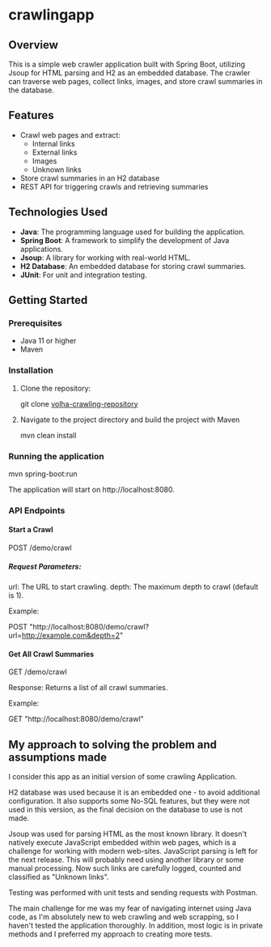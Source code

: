 # crawlingapp

## Overview

This is a simple web crawler application built with Spring Boot, utilizing Jsoup for HTML parsing and H2 as an embedded database. The crawler can traverse web pages, collect links, images, and store crawl summaries in the database.

## Features

- Crawl web pages and extract:
  - Internal links
  - External links
  - Images
  - Unknown links
- Store crawl summaries in an H2 database
- REST API for triggering crawls and retrieving summaries

## Technologies Used

- **Java**: The programming language used for building the application.
- **Spring Boot**: A framework to simplify the development of Java applications.
- **Jsoup**: A library for working with real-world HTML.
- **H2 Database**: An embedded database for storing crawl summaries.
- **JUnit**: For unit and integration testing.

## Getting Started

### Prerequisites

- Java 11 or higher
- Maven

### Installation

1. Clone the repository:

    git clone [volha-crawling-repository](https://github.com/VoliaSi/crawlingapp.git)

2. Navigate to the project directory and build the project with Maven

    mvn clean install

### Running the application

mvn spring-boot:run

The application will start on http://localhost:8080.

### API Endpoints
#### Start a Crawl
POST /demo/crawl

##### Request Parameters:

url: The URL to start crawling.
depth: The maximum depth to crawl (default is 1).

Example:

POST "http://localhost:8080/demo/crawl?url=http://example.com&depth=2"

#### Get All Crawl Summaries
GET /demo/crawl

Response: Returns a list of all crawl summaries.

Example:

GET "http://localhost:8080/demo/crawl"


## My approach to solving the problem and assumptions made
I consider this app as an initial version of some crawling Application.

H2 database was used because it is an embedded one - to avoid additional configuration. It also supports some No-SQL features, but they were not used in this version, as the final decision on the database to use is not made.

Jsoup was used for parsing HTML as the most known library. It doesn't natively execute JavaScript embedded within web pages, which is a challenge for working with modern web-sites. JavaScript parsing is left for the next release. This will probably need using another library or some manual processing. Now such links are carefully logged, counted and classified as "Unknown links".

Testing was performed with unit tests and sending requests with Postman.

The main challenge for me was my fear of navigating internet using Java code, as I'm absolutely new to web crawling and web scrapping, so I haven't tested the application thoroughly.
In addition, most logic is in private methods and I preferred my approach to creating more tests.

